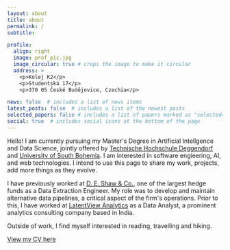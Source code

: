 ```yaml
---
layout: about
title: about
permalink: /
subtitle:

profile:
  align: right
  image: prof_pic.jpg
  image_circular: true # crops the image to make it circular
  address: >
    <p>Kolej K2</p>
    <p>Studentská 17</p>
    <p>370 05 České Budějovice, Czechia</p>

news: false  # includes a list of news items
latest_posts: false  # includes a list of the newest posts
selected_papers: false # includes a list of papers marked as "selected={true}"
social: true  # includes social icons at the bottom of the page
---
```


Hello! I am currently pursuing my Master's Degree in Artificial Intellgence and Data Science, jointly offered by [Technische Hochschule Deggendorf](https://www.th-deg.de/) and [University of South Bohemia](https://www.jcu.cz/cz/). I am interested in software engieering, AI, and web technologies. I intend to use this page to share my work, projects, add more things as they evolve.

I have previously worked at [D. E. Shaw & Co.](https://www.deshaw.com/), one of the largest hedge funds as a Data Extraction Engineer. My role was to develop and maintain alternative data pipelines, a critical aspect of the firm's operations. Prior to this, I have worked at [LatentView Analytics](https://www.latentview.com/) as a Data Analyst, a prominent analytics consulting company based in India.

Outside of work, I find myself interested in reading, travelling and hiking.

[View my CV here](/assets/pdf/Rohan_Mitra.pdf)